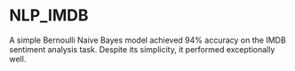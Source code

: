 # NLP_IMDB
A simple Bernoulli Naive Bayes model achieved 94% accuracy on the IMDB sentiment analysis task. Despite its simplicity, it performed exceptionally well.
